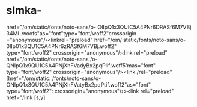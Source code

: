 # slmka-
href="/om/static/fonts/noto-sans/o-
OIIpQ1x3QUIC5A4PNr6DRASf6M7VBj 34Ml 
.woofs"as="font"type="font/woff2"crossorigin
="anonymous"/›<linkrel="preload" href="/om/
static/fonts/noto-sans/o-0IIp01x3QU1C5A4PNr6zRASf6M7VBj.woff2"  
type="font/woff2" crossorigin="anonymous"/›‹link rel="preload" href="/om/static/fonts/noto-sans
/o-QNIpQ1x9QU1C5A4PNjXhFVadyBx2pqPIif.woff5'mas="font" type="font/woff2" crossorigin="anonymous"/><link /rel="preload" 
[href="/om/static:
/fonts/noto-sans/o-ONIpQ1x3QU1C5A4PNjXhFVatyBx2pqPtif.woff2"as="font" type="font/woff2":
crossorigin="anonymous"/›><link
 rel="preload" href="/link [s,y]
